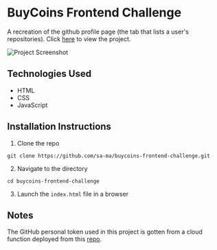# BuyCoins Frontend Challenge

A recreation of the github profile page (the tab that lists a user's repositories). Click [here](https://buycoins-github-search.netlify.app/) to view the project.

![Project Screenshot](https://res.cloudinary.com/dis3a42lz/image/upload/v1622410827/repo.png)

## Technologies Used

- HTML
- CSS
- JavaScript

## Installation Instructions

1.  Clone the repo

```
git clone https://github.com/sa-ma/buycoins-frontend-challenge.git
```

2. Navigate to the directory

```
cd buycoins-frontend-challenge
```

3. Launch the `index.html` file in a browser

## Notes

The GitHub personal token used in this project is gotten from a cloud function deployed from this [repo](https://github.com/sa-ma/github-oauth-api).
